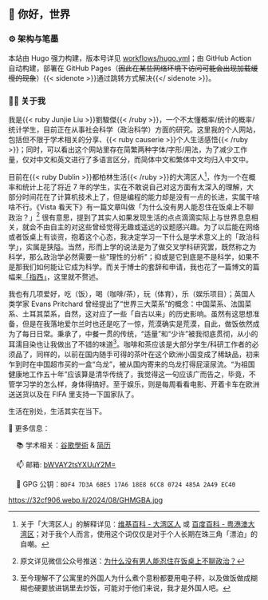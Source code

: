 ## 👋 你好，世界

### ⚙️ 架构与笔墨

本站由 Hugo 强力构建，版本号详见 [workflows/hugo.yml](https://github.com/TerenceLiu98/terenceliu98.github.io.source/blob/f8327d16f7880ec098bc56ead9f488b5ca18d104/.github/workflows/hugo.yml#L19)；由 GitHub Action 自动构建，部署在 GitHub Pages（~~因此在某些网络环境下访问可能会出现加载缓慢的现象~~）{{< sidenote >}}通过跳转方式解决{{</ sidenote >}}。


### 👨‍💻 关于我

我是{{< ruby Junjie Liu >}}劉駿傑{{< /ruby >}}，一个不太懂概率/统计的概率/统计学生，目前正在从事社会科学（政治科学）方面的研究。这里我的个人网站，包括但不限于学术相关的分享、{{< ruby causerie >}}个人生活感悟{{< /ruby >}}；同时，可以看出这个网站里存在简繁两种字体/字形/用法，为了减少工作量，仅对中文和英文进行了多语言区分，而简体中文和繁体中文均归入中文中。

<!--more-->


目前在{{< ruby Dublin >}}都柏林生活{{< /ruby >}}的大湾区人[^1]，作为一个在概率和统计上花了将近 7 年的学生，实在不敢说自己对这方面有太深入的理解，大部分时间花在了计算机技术上了，但是编程的能力却是没有一点的长进，实属干啥啥不行。《Vista 看天下》有一篇文章叫做「为什么没有男人能忍住在饭桌上不聊政治？」[^2] 很有意思，提到了其实人如果发现生活的点点滴滴实际上与世界息息相关，就会不由自主的对这些曾经觉得无趣或遥远的议题感兴趣。为了以后能在网络或者饭桌上有谈资，抱着这个心态，我决定学习一下什么是学术意义上的「政治科学」，实属是狭隘。当然，形而上学的说法是为了做交叉学科研究罢，既然称之为科学，那么政治学必然需要一些"理性的分析"；抑或是它到底是不是科学，如果不是那我们如何能让它成为科学。而关于博士的套辞和申请，我也花了一篇博文的篇幅来[「指西」](/zh/post/phd-application/)，这里就不赘述。

我也有几项爱好，吃（饭），喝（咖啡/茶），玩（体育），乐（娱乐项目）；英国人类学家 Evans Pritchard 曾经提出了“世界三大菜系”的概念：中国菜系、法国菜系、土耳其菜系，自然，这对应了一些「自古以来」的历史影响。虽然有这思想准备，但是在我落地爱尔兰时也还是吃了一惊，荒漠确实是荒漠，自此，做饭依然成为了每日日常。秉承了，中餐一贯的传统，“适量”和“少许”被我彻底贯彻，从小的耳濡目染也让我做出了不错的味道[^3]。咖啡和茶应该是大部分学生/科研工作者的必须品了，同样的，以前在国内随手可得的茶叶在这个欧洲小国变成了稀缺品，初来乍到时在中国超市买的一盒“乌龙”，被从国内寄来的乌龙打得屁滚尿流。“为祖国健康地工作五十年”应该算是清华传统了，我觉得这一句应该广而告之，毕竟，不管学习学的怎么样，身体得搞好。至于娱乐，则是每周看看电影、开着卡车在欧洲送送货以及在 FIFA 里支持一下国家队了。

生活在别处，生活其实在当下。


🫡 更多信息：

&nbsp; &nbsp; 📚 学术相关：[谷歌學術](https://scholar.google.com/citations?user=GaoaZ1kAAAAJ) & [简历](https://terencelau-my.sharepoint.com/:b:/g/personal/terencelau_terencelau_onmicrosoft_com/ESH1R1joUSxOghfIGc1r9-UBL36zElJeNgYwazTSi7LNog?e=Ecmvdy)

&nbsp; &nbsp; 📫 邮箱: [bWVAY2tsYXUuY2M=](mailto:bWVAY2tsYXUuY2M=)

&nbsp; &nbsp; 🔑 GPG 公钥：`BDF4 7D3A 6BE5 17A6 18E8 6CC8 0724 485A 2A49 EC40`

[^0]: 这里的分区是指英文版面下的分区;如有需要，中文版面也会分区，这就是后话了。
[^1]: 关于「大湾区人」的解释详见：[维基百科 - 大湾区人](https://zh.wikipedia.org/zh-hans/%E5%A4%A7%E7%81%A3%E5%8D%80%E4%BA%BA) 或 [百度百科 - 粤港澳大湾区](https://baike.baidu.com/item/粤港澳大湾区/19153589)；对于我个人而言，使用这个词仅仅是对于个人长期在珠三角「漂泊」的自嘲。
[^2]: 原文详见微信公众号推送：[为什么没有男人能忍住在饭桌上不聊政治？](https://mp.weixin.qq.com/s/8yo_hB0-NbfkY6Coe3yatg)
[^3]: 至今理解不了公寓里的外国人为什么煮个意粉都要用电子秤，以及做饭做成糊糊也硬要放进锅里去炒饭，可能对于他们来说，我才是外国人吧。


https://32cf906.webp.li/2024/08/GHMGBA.jpg